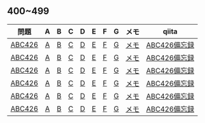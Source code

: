 ## 400~499

|問題|A|B|C|D|E|F|G|メモ|qiita|
|:--:|:--:|:--:|:--:|:--:|:--:|:--:|:--:|:--:|:--:|
|[ABC426]()|[A]()|[B]()|[C]()|[D]()|[E]()|[F]()|[G]()|[メモ]()|[ABC426備忘録]()|
|[ABC426]()|[A]()|[B]()|[C]()|[D]()|[E]()|[F]()|[G]()|[メモ]()|[ABC426備忘録]()|
|[ABC426]()|[A]()|[B]()|[C]()|[D]()|[E]()|[F]()|[G]()|[メモ]()|[ABC426備忘録]()|
|[ABC426]()|[A]()|[B]()|[C]()|[D]()|[E]()|[F]()|[G]()|[メモ]()|[ABC426備忘録]()|
|[ABC426]()|[A]()|[B]()|[C]()|[D]()|[E]()|[F]()|[G]()|[メモ]()|[ABC426備忘録]()|
|[ABC426]()|[A]()|[B]()|[C]()|[D]()|[E]()|[F]()|[G]()|[メモ]()|[ABC426備忘録]()|